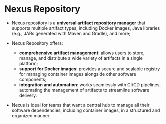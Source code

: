 # Nexus Repository

- Nexus repository is a **universal artifact repository manager** that supports multiple artifact types, including Docker images, Java libraries (e.g., JARs generated with Maven and Gradle), and more; 
- Nexus Repository offers:
  - **comprehensive artifact management**: allows users to store, manage, and distribute a wide variety of artifacts in a single platform;
  - **support for Docker images**: provides a secure and scalable registry for managing container images alongside other software components;
  - **integration and automation**: works seamlessly with CI/CD pipelines, automating the management of artifacts to streamline software delivery.

- Nexus is ideal for teams that want a central hub to manage all their software dependencies, including container images, in a structured and organized manner.
